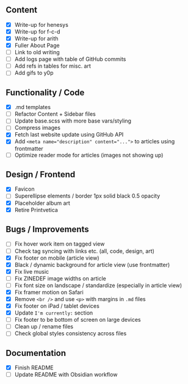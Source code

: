 ## Content

- [x] Write-up for henesys
- [x] Write-up for f-c-d
- [x] Write-up for arith
- [x] Fuller About Page
- [ ] Link to old writing
- [ ] Add logs page with table of GitHub commits
- [ ] Add refs in tables for misc. art
- [ ] Add gifs to y0p

## Functionality / Code

- [x] .md templates
- [ ] Refactor Content + Sidebar files
- [ ] Update base.scss with more base vars/styling
- [ ] Compress images
- [x] Fetch last website update using GitHub API
- [x] Add `<meta name="description" content="...">` to articles using frontmatter
- [ ] Optimize reader mode for articles (images not showing up)

## Design / Frontend

- [x] Favicon
- [ ] Superellipse elements / border 1px solid black 0.5 opacity
- [x] Placeholder album art
- [x] Retire Printvetica

## Bugs / Improvements

- [ ] Fix hover work item on tagged view
- [ ] Check tag syncing with links etc. (all, code, design, art)
- [x] Fix footer on mobile (article view)
- [x] Black / dynamic background for article view (use frontmatter)
- [x] Fix live music
- [ ] Fix ZINEDEF image widths on article
- [ ] Fix font size on landscape / standardize (especially in article view)
- [x] Fix framer motion on Safari
- [x] Remove `<br />` and use `<p>` with margins in `.md` files
- [x] Fix footer on iPad / tablet devices
- [x] Update `I'm currently:` section
- [ ] Fix footer to be bottom of screen on large devices
- [ ] Clean up / rename files
- [ ] Check global styles consistency across files

## Documentation

- [x] Finish README
- [ ] Update README with Obsidian workflow